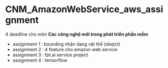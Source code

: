 # CNM_AmazonWebService_aws_assignment
4 deadline cho môn **Các công nghệ mới trong phát triển phần mềm**

 - assignment 1 : bounding nhận dạng vật thể (obejct)
 - assignment 2 : 4 feature cho amazon web service
 - assignment 3 : fpt.ai service project
 - assignment 4 : tensorflow

